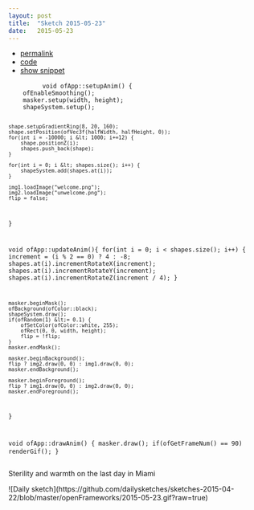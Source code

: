 ```yaml
---
layout: post
title:  "Sketch 2015-05-23"
date:   2015-05-23
---
```

<div class="code">
    <ul>
		<li><a href="{% post_url 2015-05-23-sketch %}">permalink</a></li>
		<li><a href="https://github.com/dailysketches/dailySketches/tree/master/sketches/2015-05-23">code</a></li>
		<li><a href="#" class="snippet-button">show snippet</a></li>
	</ul>
    <pre class="snippet">
        <code class="cpp">void ofApp::setupAnim() {
    ofEnableSmoothing();
    masker.setup(width, height);
    shapeSystem.setup();
    
    shape.setupGradientRing(8, 20, 160);
    shape.setPosition(ofVec3f(halfWidth, halfHeight, 0));
    for(int i = -10000; i &lt; 1000; i+=12) {
        shape.positionZ(i);
        shapes.push_back(shape);
    }
    
    for(int i = 0; i &lt; shapes.size(); i++) {
        shapeSystem.add(shapes.at(i));
    }
    
    img1.loadImage("welcome.png");
    img2.loadImage("unwelcome.png");
    flip = false;
}

void ofApp::updateAnim(){
    for(int i = 0; i &lt; shapes.size(); i++) {
        increment = (i % 2 == 0) ? 4 : -8;
        shapes.at(i).incrementRotateX(increment);
        shapes.at(i).incrementRotateY(increment);
        shapes.at(i).incrementRotateZ(increment / 4);
    }
    
    masker.beginMask();
    ofBackground(ofColor::black);
    shapeSystem.draw();
    if(ofRandom(1) &lt;= 0.1) {
        ofSetColor(ofColor::white, 255);
        ofRect(0, 0, width, height);
        flip = !flip;
    }
    masker.endMask();
    
    masker.beginBackground();
    flip ? img2.draw(0, 0) : img1.draw(0, 0);
    masker.endBackground();
    
    masker.beginForeground();
    flip ? img1.draw(0, 0) : img2.draw(0, 0);
    masker.endForeground();
}

void ofApp::drawAnim() {
    masker.draw();
    if(ofGetFrameNum() == 90) renderGif();
}</code>
    </pre>
</div>
<p class="description">Sterility and warmth on the last day in Miami</p>
![Daily sketch](https://github.com/dailysketches/sketches-2015-04-22/blob/master/openFrameworks/2015-05-23.gif?raw=true)

